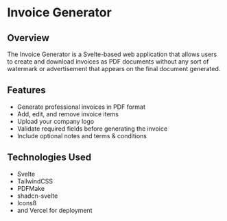 # Invoice Generator

## Overview

The Invoice Generator is a Svelte-based web application that allows users to create and download invoices as PDF documents without any sort of watermark or advertisement that appears on the final document generated.

## Features

- Generate professional invoices in PDF format
- Add, edit, and remove invoice items
- Upload your company logo
- Validate required fields before generating the invoice
- Include optional notes and terms & conditions

## Technologies Used

- Svelte
- TailwindCSS
- PDFMake
- shadcn-svelte
- Icons8
- and Vercel for deployment
